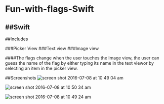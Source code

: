 # Fun-with-flags-Swift

##Swift
--------------------
##Includes

###Picker View
###Text view
###Image view

####The flags change when the user touches the Image view, the user can guess the name of the flag by either typing its name in the text viewor by selecting an item in the picker view.


##Screenshots
![screen shot 2016-07-08 at 10 49 04 am](https://cloud.githubusercontent.com/assets/20349577/16694795/26702c9c-450a-11e6-8654-437925d3e8a6.png)

![screen shot 2016-07-08 at 10 50 34 am](https://cloud.githubusercontent.com/assets/20349577/16694817/3c76bfd8-450a-11e6-83c2-1fd7c357526e.png)

![screen shot 2016-07-08 at 10 49 24 am](https://cloud.githubusercontent.com/assets/20349577/16694834/4cb338ae-450a-11e6-97b3-b04de69c940e.png)

